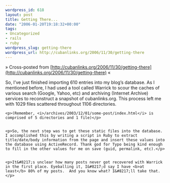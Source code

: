```yaml
--- 
wordpress_id: 618
layout: post
title: Getting There...
date: "2006-01-20T19:18:32+00:00"
tags: 
- Uncategorized
- rails
- ruby
wordpress_slug: getting-there
wordpress_url: http://cubanlinks.org/2006/11/30/getting-there
---
```

&raquo; Cross-posted from [http://cubanlinks.org/2006/11/30/getting-there](http://cubanlinks.org/2006/11/30/getting-there) &laquo;

<p>So, I&#8217;ve just finished importing 610 entries into my blog&#8217;s database. As I mentioned before, I had used a tool called Warrick to scour the caches of various search (Google, Yahoo, etc) and archiving (Internet Archive) services to reconstruct a snapshot of cubanlinks.org.  This process left me with 1029 files scattered throughout 1106 directories.</p>


	<p>(Remember, <i>/archives/2003/12/01/some-post/index.html</i> is comprised of 5 directories and 1 file)</p>


	<p>So, the next step was to get these static files into the database. I accomplished this by writing a script in Ruby to extract title/date/body information from the page and insert these values into the database using ActiveRecord. Thank god for Typo being kind enough to fill in the other values for me on save (guid, permalink, etc).</p>


	<p>It&#8217;s unclear how many posts never got recovered with Warrick in the first place. Eyeballing it, I&#8217;d say I have <b>at least</b> 80% of my posts.  And you know what? I&#8217;ll take that.</p>
